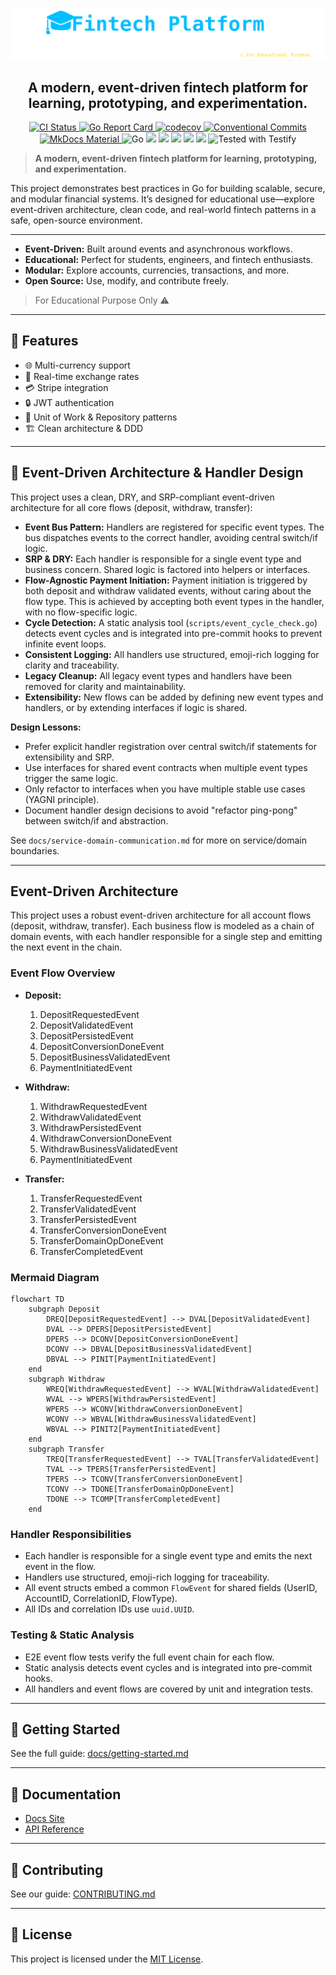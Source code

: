 
<p align="center">
  <img src="docs/assets/fintech-banner.svg" alt="Fintech Platform Banner"/>
</p>
<h2 align="center">A modern, event-driven fintech platform for learning, prototyping, and experimentation.</h2>

<p align="center">
  <a href="https://github.com/your-org/fintech/actions">
    <img src="https://img.shields.io/github/actions/workflow/status/amirasaad/fintech/build.yml?style=flat&logo=github" alt="CI Status"/>
  </a>
  <a href="https://goreportcard.com/report/github.com/amirasaad/fintech">
    <img src="https://goreportcard.com/badge/github.com/amirasaad/fintech" alt="Go Report Card"/>
  </a>
  <a href="https://codecov.io/github/amirasaad/fintech">
    <img src="https://codecov.io/github/amirasaad/fintech/graph/badge.svg?token=iuU1Fm5BwG" alt="codecov"/>
  </a>
  <a href="https://conventionalcommits.org">
    <img src="https://img.shields.io/badge/Conventional%20Commits-1.0.0-blue?style=flat&logo=git" alt="Conventional Commits"/>
  </a>
  <a href="https://squidfunk.github.io/mkdocs-material/">
    <img src="https://img.shields.io/badge/MkDocs%20Material-9.x-blueviolet?style=flat&logo=readthedocs" alt="MkDocs Material"/>
  </a>
  <img src="https://img.shields.io/badge/Go-1.22-blue?style=flat&logo=go" alt="Go"/>
  <img src="https://img.shields.io/badge/Fiber-2.x-00BFFF?style=flat&logo=fiber"/>
  <img src="https://img.shields.io/badge/GORM-ORM-ff69b4?style=flat&logo=sqlite"/>
  <img src="https://img.shields.io/badge/PostgreSQL-Database-336791?style=flat&logo=postgresql"/>
  <img src="https://img.shields.io/badge/Redis-Cache-DC382D?style=flat&logo=redis"/>
  <img src="https://img.shields.io/badge/JWT-Auth-000000?style=flat&logo=jsonwebtokens"/>
   <img src="https://img.shields.io/badge/Tested%20with-Testify-38C871?style=flat&logo=go" alt="Tested with Testify"/>

</p>

> **A modern, event-driven fintech platform for learning, prototyping, and experimentation.**

This project demonstrates best practices in Go for building scalable, secure, and modular financial systems.
It’s designed for educational use—explore event-driven architecture, clean code, and real-world fintech patterns in a safe, open-source environment.

---

- **Event-Driven:** Built around events and asynchronous workflows.
- **Educational:** Perfect for students, engineers, and fintech enthusiasts.
- **Modular:** Explore accounts, currencies, transactions, and more.
- **Open Source:** Use, modify, and contribute freely.

> For Educational Purpose Only ⚠️
---

## 🏁 Features

- 🌐 Multi-currency support
- 🔄 Real-time exchange rates
- 💳 Stripe integration
- 🔒 JWT authentication
- 🧰 Unit of Work & Repository patterns
- 🏗️ Clean architecture & DDD

---

## 🧩 Event-Driven Architecture & Handler Design

This project uses a clean, DRY, and SRP-compliant event-driven architecture for all core flows (deposit, withdraw, transfer):

- **Event Bus Pattern:** Handlers are registered for specific event types. The bus dispatches events to the correct handler, avoiding central switch/if logic.
- **SRP & DRY:** Each handler is responsible for a single event type and business concern. Shared logic is factored into helpers or interfaces.
- **Flow-Agnostic Payment Initiation:** Payment initiation is triggered by both deposit and withdraw validated events, without caring about the flow type. This is achieved by accepting both event types in the handler, with no flow-specific logic.
- **Cycle Detection:** A static analysis tool (`scripts/event_cycle_check.go`) detects event cycles and is integrated into pre-commit hooks to prevent infinite event loops.
- **Consistent Logging:** All handlers use structured, emoji-rich logging for clarity and traceability.
- **Legacy Cleanup:** All legacy event types and handlers have been removed for clarity and maintainability.
- **Extensibility:** New flows can be added by defining new event types and handlers, or by extending interfaces if logic is shared.

**Design Lessons:**
- Prefer explicit handler registration over central switch/if statements for extensibility and SRP.
- Use interfaces for shared event contracts when multiple event types trigger the same logic.
- Only refactor to interfaces when you have multiple stable use cases (YAGNI principle).
- Document handler design decisions to avoid "refactor ping-pong" between switch/if and abstraction.

See `docs/service-domain-communication.md` for more on service/domain boundaries.

---

## Event-Driven Architecture

This project uses a robust event-driven architecture for all account flows (deposit, withdraw, transfer). Each business flow is modeled as a chain of domain events, with each handler responsible for a single step and emitting the next event in the chain.

### Event Flow Overview

- **Deposit:**
  1. DepositRequestedEvent
  2. DepositValidatedEvent
  3. DepositPersistedEvent
  4. DepositConversionDoneEvent
  5. DepositBusinessValidatedEvent
  6. PaymentInitiatedEvent

- **Withdraw:**
  1. WithdrawRequestedEvent
  2. WithdrawValidatedEvent
  3. WithdrawPersistedEvent
  4. WithdrawConversionDoneEvent
  5. WithdrawBusinessValidatedEvent
  6. PaymentInitiatedEvent

- **Transfer:**
  1. TransferRequestedEvent
  2. TransferValidatedEvent
  3. TransferPersistedEvent
  4. TransferConversionDoneEvent
  5. TransferDomainOpDoneEvent
  6. TransferCompletedEvent

### Mermaid Diagram

```mermaid
flowchart TD
    subgraph Deposit
        DREQ[DepositRequestedEvent] --> DVAL[DepositValidatedEvent]
        DVAL --> DPERS[DepositPersistedEvent]
        DPERS --> DCONV[DepositConversionDoneEvent]
        DCONV --> DBVAL[DepositBusinessValidatedEvent]
        DBVAL --> PINIT[PaymentInitiatedEvent]
    end
    subgraph Withdraw
        WREQ[WithdrawRequestedEvent] --> WVAL[WithdrawValidatedEvent]
        WVAL --> WPERS[WithdrawPersistedEvent]
        WPERS --> WCONV[WithdrawConversionDoneEvent]
        WCONV --> WBVAL[WithdrawBusinessValidatedEvent]
        WBVAL --> PINIT2[PaymentInitiatedEvent]
    end
    subgraph Transfer
        TREQ[TransferRequestedEvent] --> TVAL[TransferValidatedEvent]
        TVAL --> TPERS[TransferPersistedEvent]
        TPERS --> TCONV[TransferConversionDoneEvent]
        TCONV --> TDONE[TransferDomainOpDoneEvent]
        TDONE --> TCOMP[TransferCompletedEvent]
    end
```

### Handler Responsibilities
- Each handler is responsible for a single event type and emits the next event in the flow.
- Handlers use structured, emoji-rich logging for traceability.
- All event structs embed a common `FlowEvent` for shared fields (UserID, AccountID, CorrelationID, FlowType).
- All IDs and correlation IDs use `uuid.UUID`.

### Testing & Static Analysis
- E2E event flow tests verify the full event chain for each flow.
- Static analysis detects event cycles and is integrated into pre-commit hooks.
- All handlers and event flows are covered by unit and integration tests.

---

## 🚀 Getting Started

See the full guide: [docs/getting-started.md](docs/getting-started.md)

---

## 🧭 Documentation

- [Docs Site](docs/index.md)
- [API Reference](docs/api/openapi.yaml)

---

## 🏅 Contributing

See our guide: [CONTRIBUTING.md](CONTRIBUTING.md)

---

## 📄 License

This project is licensed under the [MIT License](./LICENSE).
